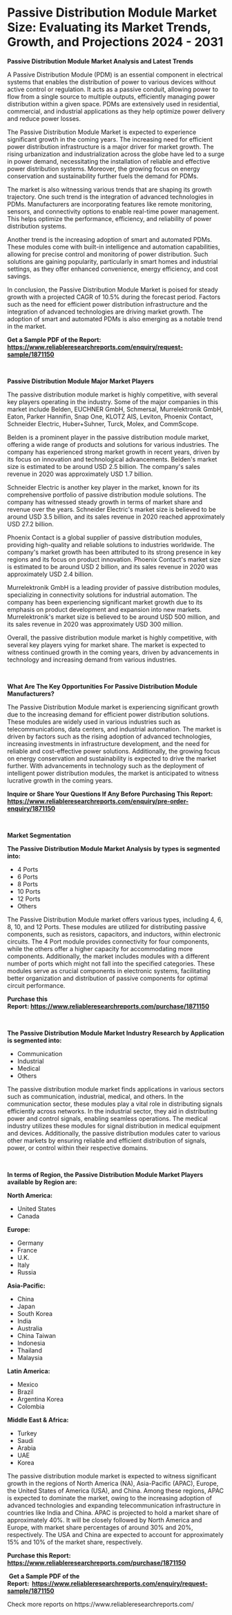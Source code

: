 <p><h1>Passive Distribution Module Market Size: Evaluating its Market Trends, Growth, and Projections 2024 - 2031</h1></p><p><strong>Passive Distribution Module Market Analysis and Latest Trends</strong></p>
<p><p>A Passive Distribution Module (PDM) is an essential component in electrical systems that enables the distribution of power to various devices without active control or regulation. It acts as a passive conduit, allowing power to flow from a single source to multiple outputs, efficiently managing power distribution within a given space. PDMs are extensively used in residential, commercial, and industrial applications as they help optimize power delivery and reduce power losses.</p><p>The Passive Distribution Module Market is expected to experience significant growth in the coming years. The increasing need for efficient power distribution infrastructure is a major driver for market growth. The rising urbanization and industrialization across the globe have led to a surge in power demand, necessitating the installation of reliable and effective power distribution systems. Moreover, the growing focus on energy conservation and sustainability further fuels the demand for PDMs.</p><p>The market is also witnessing various trends that are shaping its growth trajectory. One such trend is the integration of advanced technologies in PDMs. Manufacturers are incorporating features like remote monitoring, sensors, and connectivity options to enable real-time power management. This helps optimize the performance, efficiency, and reliability of power distribution systems.</p><p>Another trend is the increasing adoption of smart and automated PDMs. These modules come with built-in intelligence and automation capabilities, allowing for precise control and monitoring of power distribution. Such solutions are gaining popularity, particularly in smart homes and industrial settings, as they offer enhanced convenience, energy efficiency, and cost savings.</p><p>In conclusion, the Passive Distribution Module Market is poised for steady growth with a projected CAGR of 10.5% during the forecast period. Factors such as the need for efficient power distribution infrastructure and the integration of advanced technologies are driving market growth. The adoption of smart and automated PDMs is also emerging as a notable trend in the market.</p></p>
<p><strong>Get a Sample PDF of the Report:&nbsp; <a href="https://www.reliableresearchreports.com/enquiry/request-sample/1871150">https://www.reliableresearchreports.com/enquiry/request-sample/1871150</a></strong></p>
<p>&nbsp;</p>
<p><strong>Passive Distribution Module Major Market Players</strong></p>
<p><p>The passive distribution module market is highly competitive, with several key players operating in the industry. Some of the major companies in this market include Belden, EUCHNER GmbH, Schmersal, Murrelektronik GmbH, Eaton, Parker Hannifin, Snap One, KLOTZ AIS, Leviton, Phoenix Contact, Schneider Electric, Huber+Suhner, Turck, Molex, and CommScope.</p><p>Belden is a prominent player in the passive distribution module market, offering a wide range of products and solutions for various industries. The company has experienced strong market growth in recent years, driven by its focus on innovation and technological advancements. Belden's market size is estimated to be around USD 2.5 billion. The company's sales revenue in 2020 was approximately USD 1.7 billion.</p><p>Schneider Electric is another key player in the market, known for its comprehensive portfolio of passive distribution module solutions. The company has witnessed steady growth in terms of market share and revenue over the years. Schneider Electric's market size is believed to be around USD 3.5 billion, and its sales revenue in 2020 reached approximately USD 27.2 billion.</p><p>Phoenix Contact is a global supplier of passive distribution modules, providing high-quality and reliable solutions to industries worldwide. The company's market growth has been attributed to its strong presence in key regions and its focus on product innovation. Phoenix Contact's market size is estimated to be around USD 2 billion, and its sales revenue in 2020 was approximately USD 2.4 billion.</p><p>Murrelektronik GmbH is a leading provider of passive distribution modules, specializing in connectivity solutions for industrial automation. The company has been experiencing significant market growth due to its emphasis on product development and expansion into new markets. Murrelektronik's market size is believed to be around USD 500 million, and its sales revenue in 2020 was approximately USD 300 million.</p><p>Overall, the passive distribution module market is highly competitive, with several key players vying for market share. The market is expected to witness continued growth in the coming years, driven by advancements in technology and increasing demand from various industries.</p></p>
<p>&nbsp;</p>
<p><strong>What Are The Key Opportunities For Passive Distribution Module Manufacturers?</strong></p>
<p><p>The Passive Distribution Module market is experiencing significant growth due to the increasing demand for efficient power distribution solutions. These modules are widely used in various industries such as telecommunications, data centers, and industrial automation. The market is driven by factors such as the rising adoption of advanced technologies, increasing investments in infrastructure development, and the need for reliable and cost-effective power solutions. Additionally, the growing focus on energy conservation and sustainability is expected to drive the market further. With advancements in technology such as the deployment of intelligent power distribution modules, the market is anticipated to witness lucrative growth in the coming years.</p></p>
<p><strong>Inquire or Share Your Questions If Any Before Purchasing This Report: <a href="https://www.reliableresearchreports.com/enquiry/pre-order-enquiry/1871150">https://www.reliableresearchreports.com/enquiry/pre-order-enquiry/1871150</a></strong></p>
<p>&nbsp;</p>
<p><strong>Market Segmentation</strong></p>
<p><strong>The Passive Distribution Module Market Analysis by types is segmented into:</strong></p>
<p><ul><li>4 Ports</li><li>6 Ports</li><li>8 Ports</li><li>10 Ports</li><li>12 Ports</li><li>Others</li></ul></p>
<p><p>The Passive Distribution Module market offers various types, including 4, 6, 8, 10, and 12 Ports. These modules are utilized for distributing passive components, such as resistors, capacitors, and inductors, within electronic circuits. The 4 Port module provides connectivity for four components, while the others offer a higher capacity for accommodating more components. Additionally, the market includes modules with a different number of ports which might not fall into the specified categories. These modules serve as crucial components in electronic systems, facilitating better organization and distribution of passive components for optimal circuit performance.</p></p>
<p><strong>Purchase this Report:&nbsp;<a href="https://www.reliableresearchreports.com/purchase/1871150">https://www.reliableresearchreports.com/purchase/1871150</a></strong></p>
<p>&nbsp;</p>
<p><strong>The Passive Distribution Module Market Industry Research by Application is segmented into:</strong></p>
<p><ul><li>Communication</li><li>Industrial</li><li>Medical</li><li>Others</li></ul></p>
<p><p>The passive distribution module market finds applications in various sectors such as communication, industrial, medical, and others. In the communication sector, these modules play a vital role in distributing signals efficiently across networks. In the industrial sector, they aid in distributing power and control signals, enabling seamless operations. The medical industry utilizes these modules for signal distribution in medical equipment and devices. Additionally, the passive distribution modules cater to various other markets by ensuring reliable and efficient distribution of signals, power, or control within their respective domains.</p></p>
<p>&nbsp;</p>
<p><strong>In terms of Region, the Passive Distribution Module Market Players available by Region are:</strong></p>
<p>
    <p> <strong> North America: </strong>
        <ul>
            <li>United States</li>
            <li>Canada</li>
        </ul>
        </p> 
    <p> <strong> Europe: </strong>
        <ul>
            <li>Germany</li>
            <li>France</li>
            <li>U.K.</li>
            <li>Italy</li>
            <li>Russia</li>
        </ul>
        </p> 
    <p> <strong> Asia-Pacific: </strong>
        <ul>
            <li>China</li>
            <li>Japan</li>
            <li>South Korea</li>
            <li>India</li>
            <li>Australia</li>
            <li>China Taiwan</li>
            <li>Indonesia</li>
            <li>Thailand</li>
            <li>Malaysia</li>
        </ul>
        </p> 
    <p> <strong> Latin America: </strong>
        <ul>
            <li>Mexico</li>
            <li>Brazil</li>
            <li>Argentina Korea</li>
            <li>Colombia</li>
        </ul>
        </p> 
    <p> <strong> Middle East & Africa: </strong>
        <ul>
            <li>Turkey</li>
            <li>Saudi</li>
            <li>Arabia</li>
            <li>UAE</li>
            <li>Korea</li>
        </ul>
    </p>
    </p>
<p><p>The passive distribution module market is expected to witness significant growth in the regions of North America (NA), Asia-Pacific (APAC), Europe, the United States of America (USA), and China. Among these regions, APAC is expected to dominate the market, owing to the increasing adoption of advanced technologies and expanding telecommunication infrastructure in countries like India and China. APAC is projected to hold a market share of approximately 40%. It will be closely followed by North America and Europe, with market share percentages of around 30% and 20%, respectively. The USA and China are expected to account for approximately 15% and 10% of the market share, respectively.</p></p>
<p><strong>Purchase this Report: <a href="https://www.reliableresearchreports.com/purchase/1871150">https://www.reliableresearchreports.com/purchase/1871150</a></strong></p>
<p>&nbsp;<strong>Get a Sample PDF of the Report:&nbsp;&nbsp;<a href="https://www.reliableresearchreports.com/enquiry/request-sample/1871150">https://www.reliableresearchreports.com/enquiry/request-sample/1871150</a></strong></p>
<p><strong></strong></p>
<p>Check more reports on https://www.reliableresearchreports.com/</p>